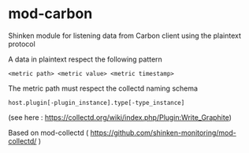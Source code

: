 mod-carbon
==========

Shinken module for listening data from Carbon client using the plaintext protocol

A data in plaintext respect the following pattern

```
<metric path> <metric value> <metric timestamp>
```

The metric path must respect the collectd naming schema

```
host.plugin[-plugin_instance].type[-type_instance]
```

(see here : https://collectd.org/wiki/index.php/Plugin:Write_Graphite)

Based on mod-collectd ( https://github.com/shinken-monitoring/mod-collectd/ )